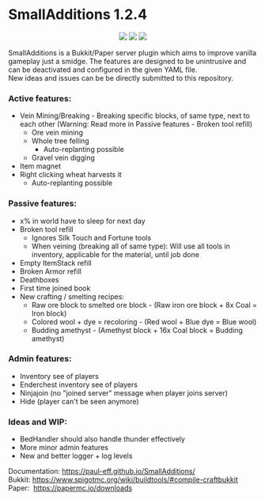 # SmallAdditions 1.2.4
<p align="center">
  <img src="https://img.shields.io/badge/version-1.2.4-blue">
  <img src="https://img.shields.io/badge/bukkit-1.18.1-green">
  <img src="https://img.shields.io/badge/paper-1.18.1-green">
</p>

SmallAdditions is a Bukkit/Paper server plugin which aims to improve vanilla gameplay just a smidge.
The features are designed to be unintrusive and can be deactivated and configured in the given YAML file.  
New ideas and issues can be be directly submitted to this repository.


### Active features:
- Vein Mining/Breaking - Breaking specific blocks, of same type, next to each other (Warning: Read more in Passive features - Broken tool refill)
  - Ore vein mining
  - Whole tree felling
    - Auto-replanting possible
  - Gravel vein digging
- Item magnet
- Right clicking wheat harvests it
  - Auto-replanting possible
### Passive features:
- x% in world have to sleep for next day
- Broken tool refill
  - Ignores Silk Touch and Fortune tools
  - When veining (breaking all of same type): Will use all tools in inventory, applicable for the material, until job done
- Empty ItemStack refill
- Broken Armor refill
- Deathboxes
- First time joined book
- New crafting / smelting recipes:
  - Raw ore block to smelted ore block - (Raw iron ore block + 8x Coal = Iron block)
  - Colored wool + dye = recoloring - (Red wool + Blue dye = Blue wool)
  - Budding amethyst - (Amethyst block + 16x Coal block = Budding amethyst)
### Admin features:
- Inventory see of players
- Enderchest inventory see of players
- Ninjajoin (no "joined server" message when player joins server)
- Hide (player can't be seen anymore)
### Ideas and WIP:
- BedHandler should also handle thunder effectively
- More minor admin features
- New and better logger + log levels

Documentation: https://paul-eff.github.io/SmallAdditions/  
Bukkit:&nbsp;https://www.spigotmc.org/wiki/buildtools/#compile-craftbukkit  
Paper:&nbsp;&nbsp;https://papermc.io/downloads
